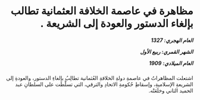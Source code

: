 <h1 dir="rtl">مظاهرة في عاصمة الخلافة العثمانية تطالب بإلغاء الدستور والعودة إلى الشريعة .</h1>

<h5 dir="rtl">العام الهجري:  1327

الشهر القمري: ربيع الأول

العام الميلادي: 1909</h5>

<p dir="rtl">اشتعلت المظاهراتُ في عاصمةِ دولةِ الخلافةِ العُثمانية تطالِبُ بإلغاءِ الدستور، والعودةِ إلى الشريعةِ الإسلاميةِ، وإسقاطِ حُكومةِ الاتحادِ والترقي، التي تسلَّطَت على السلطانِ عبد الحميد الثاني وخلَعَتْه.</p></br>
